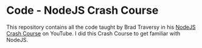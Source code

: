 # Code - NodeJS Crash Course

This repository contains all the code taught by Brad Traversy in his [NodeJS Crash Course](https://www.youtube.com/watch?v=fBNz5xF-Kx4) on YouTube. I did this Crash Course to get familiar with NodeJS.